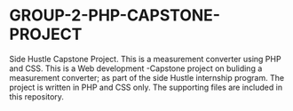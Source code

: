 # GROUP-2-PHP-CAPSTONE-PROJECT
Side Hustle Capstone Project.
This is a measurement converter using PHP and CSS.
This is a Web development -Capstone project on buliding a measurement converter; as part of the side Hustle internship program. 
The project is written in PHP and CSS only.
The supporting files are included in this repository.
